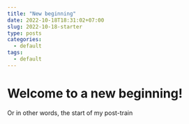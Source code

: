 ```yaml
---
title: "New beginning"
date: 2022-10-18T18:31:02+07:00
slug: 2022-10-18-starter
type: posts
categories:
  - default
tags:
  - default
---
```


# Welcome to a new beginning!

Or in other words, the start of my post-train
